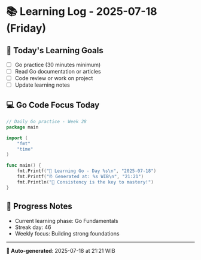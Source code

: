 # 📚 Learning Log - 2025-07-18 (Friday)

## 🎯 Today's Learning Goals
- [ ] Go practice (30 minutes minimum)
- [ ] Read Go documentation or articles
- [ ] Code review or work on project
- [ ] Update learning notes

## 💻 Go Code Focus Today
```go
// Daily Go practice - Week 28
package main

import (
    "fmt"
    "time"
)

func main() {
    fmt.Printf("🚀 Learning Go - Day %s\n", "2025-07-18")
    fmt.Printf("⏰ Generated at: %s WIB\n", "21:21")
    fmt.Println("💪 Consistency is the key to mastery!")
}
```

## 🌟 Progress Notes
- Current learning phase: Go Fundamentals
- Streak day: 46
- Weekly focus: Building strong foundations

---
**🤖 Auto-generated**: 2025-07-18 at 21:21 WIB
